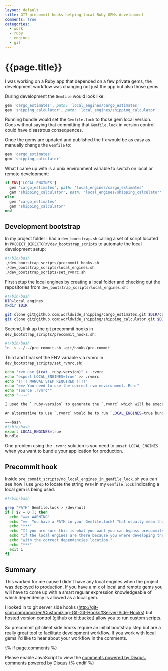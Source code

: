 ```yaml
---
layout: default
title: GIT precommit hooks helping local Ruby GEMs development
comments: true
categories:
  - work
  - ruby
  - engines
  - git
---
```


# {{page.title}}

I was working on a Ruby app that depended on a few private gems, the development workflow was changing not just the app but also those gems.

During development the `Gemfile` would look like:

~~~ruby
gem 'cargo_estimates', path: 'local_engines/cargo_estimates'
gem 'shipping_calculator', path: 'local_engines/shipping_calculator'
~~~

Running bundle would set the `Gemfile.lock` to those gem local version. Goes without saying that committing that `Gemfile.lock` in version control could have disastrous consequences.

Once the gems are updated and published the fix would be as easy as manually change the `Gemfile` to:

~~~ruby
gem 'cargo_estimates'
gem 'shipping_calculator'
~~~

What I came up with is a unix environment variable to switch on local or remote development:

~~~ruby
if ENV['LOCAL_ENGINES']
  gem 'cargo_estimates', path: 'local_engines/cargo_estimates'
  gem 'shipping_calculator', path: 'local_engines/shipping_calculator'
else
  gem 'cargo_estimates'
  gem 'shipping_calculator'
end
~~~

## Development bootstrap

In my project folder I had a `dev_bootstrap.sh` calling a set of script located in `PROJECT_DIRECTORY/dev_bootstrap_scripts` to automate the local development setup:

~~~bash
#!/bin/bash
./dev_bootstrap_scripts/precommit_hooks.sh
./dev_bootstrap_scripts/local_engines.sh
./dev_bootstrap_scripts/set_rvmrc.sh
~~~

First setup the local engines by creating a local folder and checking out the repositories from `dev_bootstrap_scripts/local_engines.sh`:

~~~bash
#!/bin/bash
DIR=local_engines
mkdir $DIR

git clone git@github.com:worldwide_shipping/cargo_estimates.git $DIR/cargo_estimates
git clone git@github.com:worldwide_shipping/shipping_calculator.git $DIR/shipping_calculator
~~~

Second, link up the git precommit hooks in `dev_bootstrap_scripts/precommit_hooks.sh`:

~~~bash
#!/bin/bash
ln -s ../../pre_commit.sh .git/hooks/pre-commit
~~~

Third and final set the ENV variable via rvmrc in `dev_bootstrap_scripts/set_rvmrc.sh`:

~~~bash
echo "rvm use $(cat .ruby-version)" > .rvmrc
echo "export LOCAL_ENGINES=true" >> .rvmrc
echo "!!!! MANUAL STEP REQUIRED !!!!"
echo "==> You need to use the correct rvm environment. Run:"
echo "source .rvmrc'"
echo "~~~~"

I used the `.ruby-version` to generate the `.rvmrc` which will be executed automatically when you enter the project directory and setup the `LOCAL_ENGINES` to true. The `.rvmrc` must be in your `.gitignore`.

An alternative to use `.rvmrc` would be to run `LOCAL_ENGINES=true bundle`, in fact I had a script `lebundle.sh` to facilitate that:

~~~bash
#!/bin/bash
export LOCAL_ENGINES=true
bundle
~~~

One problem using the `.rvmrc` solution is you need to `unset LOCAL_ENGINES` when you want to bundle your application for production.

## Precommit hook

Inside `pre_commit_scripts/no_local_engines_in_gemfile_lock.sh` you can see how I use `grep` to locate the string `PATH` in my `Gemfile.lock` indicating a local gem is being used. 

~~~bash
#!/bin/bash

grep "PATH" Gemfile.lock > /dev/null
if [ $? = 0 ]; then
  echo "==> WARNING"
  echo "==  You have a PATH in your Gemfile.lock! That usually mean that some gems are local to the project!"
  echo "***"
  echo "If you are sure this is what you want you can bypass precommits with 'git commit --no-verify'"
  echo "If the local engines are there because you where developing them, you should run 'bundle' to update Gemfile.lock."
  echo "with the correct dependencies location."
  echo "***"
  exit 1
fi
~~~

## Summary

This worked for me cause I didn't have any local engines when the project was deployed to production. If you have a mix of local and remote gems you will have to come up with a smart regular expression knowledgeable of which dependency is allowed as a local gem.

I looked in to git server side hooks (http://git-scm.com/book/en/Customizing-Git-Git-Hooks#Server-Side-Hooks) but hosted version control (github or bitbucket) allow you to run custom scripts.

So precommit git client side hooks require an initial bootstrap step but are a really great tool to facilitate development workflow. If you work with local gems I'd like to hear about your workflow in the comments.

{% if page.comments %}
  <div id="disqus_thread"></div>
  <script type="text/javascript">
      /* * * CONFIGURATION VARIABLES: EDIT BEFORE PASTING INTO YOUR WEBPAGE * * */
      var disqus_shortname = 'enricoteotti'; // required: replace example with your forum shortname

      /* * * DON'T EDIT BELOW THIS LINE * * */
      (function() {
          var dsq = document.createElement('script'); dsq.type = 'text/javascript'; dsq.async = true;
          dsq.src = '//' + disqus_shortname + '.disqus.com/embed.js';
          (document.getElementsByTagName('head')[0] || document.getElementsByTagName('body')[0]).appendChild(dsq);
      })();
  </script>
  <noscript>Please enable JavaScript to view the <a href="http://disqus.com/?ref_noscript">comments powered by Disqus.</a></noscript>
  <a href="http://disqus.com" class="dsq-brlink">comments powered by <span class="logo-disqus">Disqus</span></a>
{% endif %}
